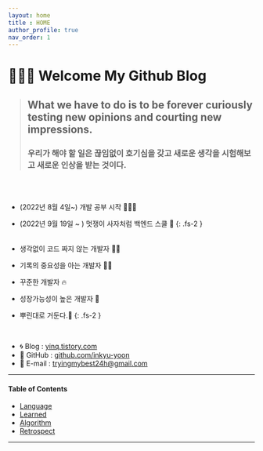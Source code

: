 ```yaml
---
layout: home
title : HOME
author_profile: true
nav_order: 1
---
```


# 🙇🏻‍♂️ Welcome My Github Blog

>## **What we have to do is to be forever curiously testing new opinions and courting new impressions.**<br>
>### 우리가 해야 할 일은 끊임없이 호기심을 갖고 새로운 생각을 시험해보고 새로운 인상을 받는 것이다.

<br>
<br>

- (2022년 8월 4일~) 개발 공부 시작 👩🏻‍💻
- (2022년 9월 19일 ~ ) 멋쟁이 사자처럼 백엔드 스쿨 🦁
{: .fs-2 }
  <br>
  <br>

- 생각없이 코드 짜지 않는 개발자 💪🏻
- 기록의 중요성을 아는 개발자 ✍🏻
- 꾸준한 개발자 🔥
- 성장가능성이 높은 개발자 🌟
- 뿌린대로 거둔다.🌱
{: .fs-2 }
<br>


- 🌀 Blog : [yinq.tistory.com](https://yinq.tistory.com/)
- 🚀 GitHub : [github.com/inkyu-yoon](https://github.com/inkyu-yoon)
- 💌 E-mail : [tryingmybest24h@gmail.com](mailto:tryingmybest24h@gmail.com)

---

#### Table of Contents

* [Language](/language)
* [Learned](/learned)
* [Algorithm](/algorithm)
* [Retrospect](/retrospect)

---
